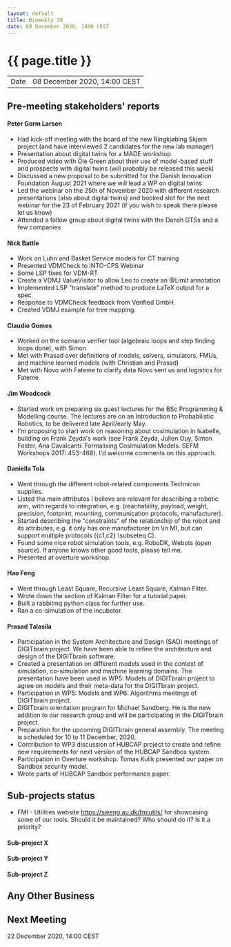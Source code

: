 ```yaml
---
layout: default
title: Biweekly 30
date: 08 December 2020, 1400 CEST
---
```


<script src="https://code.jquery.com/jquery-1.11.1.min.js">
</script>
<script src="/javascripts/edit.js"></script>
<script>setEditButonNm();</script>

# {{ page.title }}

|||
|---|---|
| Date | 08 December 2020, 14:00 CEST |


## Pre-meeting stakeholders' reports

<!-- Please keep in mind that the minutes are publicly available.-->

#### Peter Gorm Larsen
* Had kick-off meeting with the board of the new Ringkjøbing Skjern project (and have interviewed 2 candidates for the new lab manager)
* Presentation about digital twins for a MADE workshop
* Produced video with Ole Green about their use of model-based stuff and prospects with digital twins (will probably be released this week)
* Discussed a new proposal to be submitted for the Danish Innovation Foundation August 2021 where we will lead a WP on digital twins
* Led the webinar on the 25th of November 2020 with different research presentations (also about digital twins) and booked slot for the next webinar for the 23 of February 2021 (if you wish to speak there please let us know)
* Attended a follow group about digital twins with the Dansh GTSs and a few companies

#### Nick Battle
* Work on Luhn and Basket Service models for CT training
* Presented VDMCheck to INTO-CPS Webinar
* Some LSP fixes for VDM-RT
* Create a VDMJ ValueVisitor to allow Leo to create an @Limit annotation
* Implemented LSP "translate" method to produce LaTeX output for a spec
* Response to VDMCheck feedback from Verified GmbH.
* Created VDMJ example for tree mapping.

#### Claudio Gomes
* Worked on the scenario verifier tool (algebraic loops and step finding loops done), with Simon
* Met with Prasad over definitions of models, solvers, simulators, FMUs, and machine learned models (with Christian and Prasad)
* Met with Novo with Fateme to clarify data Novo sent us and logistics for Fateme.

#### Jim Woodcock
* Started work on preparing six guest lectures for the BSc Programming & Modelling course. The lectures are on an Introduction to Probabilistic Robotics, to be delivered late April/early May.
* I'm proposing to start work on reasoning about cosimulation in Isabelle, building on Frank Zeyda's work (see Frank Zeyda, Julien Ouy, Simon Foster, Ana Cavalcanti: Formalising Cosimulation Models. SEFM Workshops 2017: 453-468). I'd welcome comments on this approach.

#### Daniella Tola
* Went through the different robot-related components Technicon supplies.
* Listed the main attributes I believe are relevant for describing a robotic arm, with regards to integration, e.g. (reachability, payload, weight, precision, footprint, mounting, communication protocols, manufacturer). 
* Started describing the "constraints" of the relationship of the robot and its attributes, e.g. it only has one manufacturer (m \in M), but can support multiple protocols ({c1,c2} \subseteq C).
* Found some nice robot simulation tools, e.g. RoboDK, Webots (open source). If anyone knows other good tools, please tell me.
* Presented at overture workshop.
   
#### Hao Feng
* Went through Least Square, Recursive Least Square, Kalman Filter.
* Wrote down the section of Kalman Filter for a tutorial paper. 
* Built a rabbitmq python class for further use.
* Ran a co-simulation of the incubator. 
   
#### Prasad Talasila
* Participation in the System Architecture and Design (SAD) meetings of DIGITbrain project. We have been able to refine the architecture and design of the DIGITbrain software.
* Created a presentation on different models used in the context of simulation, co-simulation and machine learning domains. The presentation have been used in WP5: Models of DIGITbrain project to agree on models and their meta-data for the DIGITbrain project.
* Participation in WP5: Models and WP6: Algorithms meetings of DIGITbrain project.
* DIGITbrain orientation program for Michael Sandberg. He is the new addition to our research group and will be participating in the DIGITbrain project.
* Preparation for the upcoming DIGITbrain general assembly. The meeting is scheduled for 10 to 11 December, 2020.
* Contribution to WP3 discussion of HUBCAP project to create and refine new requirements for next version of the HUBCAP Sandbox system.
* Participation in Overture workshop. Tomas Kulik presented our paper on Sandbox security model.
* Wrote parts of HUBCAP Sandbox performance paper.
   



## Sub-projects status

* FMI - Utilities website https://sweng.au.dk/fmiutils/ for showcasing some of our tools. Should it be maintained? Who should do it? Is it a priority? 

#### Sub-project X

#### Sub-project Y

#### Sub-project Z

##  Any Other Business

Next Meeting
------------

22 December 2020, 14:00 CEST


<div id="edit_page_div"></div>
